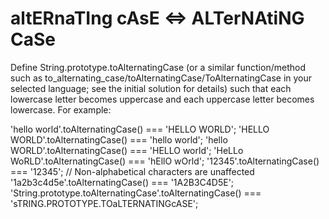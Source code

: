 # altERnaTIng cAsE <=> ALTerNAtiNG CaSe

Define String.prototype.toAlternatingCase (or a similar function/method such as to_alternating_case/toAlternatingCase/ToAlternatingCase in your selected language; see the initial solution for details) such that each lowercase letter becomes uppercase and each uppercase letter becomes lowercase. For example:

'hello world'.toAlternatingCase() === 'HELLO WORLD';
'HELLO WORLD'.toAlternatingCase() === 'hello world';
'hello WORLD'.toAlternatingCase() === 'HELLO world';
'HeLLo WoRLD'.toAlternatingCase() === 'hEllO wOrld';
'12345'.toAlternatingCase() === '12345'; // Non-alphabetical characters are unaffected
'1a2b3c4d5e'.toAlternatingCase() === '1A2B3C4D5E';
'String.prototype.toAlternatingCase'.toAlternatingCase() === 'sTRING.PROTOTYPE.TOaLTERNATINGcASE';
